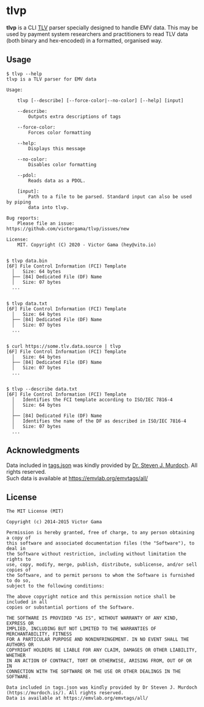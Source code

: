 # tlvp

**tlvp** is a CLI [TLV](https://en.wikipedia.org/wiki/Type-length-value) parser specially designed to handle EMV data. This may
be used by payment system researchers and practitioners to read TLV data (both
binary and hex-encoded) in a formatted, organised way.

## Usage

```
$ tlvp --help
tlvp is a TLV parser for EMV data

Usage:

	tlvp [--describe] [--force-color|--no-color] [--help] [input]

	--describe:
		Outputs extra descriptions of tags

	--force-color:
		Forces color formatting

	--help:
		Displays this message

	--no-color:
		Disables color formatting

	--pdol:
		Reads data as a PDOL.

	[input]:
		Path to a file to be parsed. Standard input can also be used by piping
		data into tlvp.

Bug reports:
	Please file an issue: https://github.com/victorgama/tlvp/issues/new

License:
	MIT. Copyright (C) 2020 - Victor Gama (hey@vito.io)


$ tlvp data.bin
[6F] File Control Information (FCI) Template
  │   Size: 64 bytes
  ├── [84] Dedicated File (DF) Name
  │   Size: 07 bytes
  ...


$ tlvp data.txt
[6F] File Control Information (FCI) Template
  │   Size: 64 bytes
  ├── [84] Dedicated File (DF) Name
  │   Size: 07 bytes
  ...


$ curl https://some.tlv.data.source | tlvp
[6F] File Control Information (FCI) Template
  │   Size: 64 bytes
  ├── [84] Dedicated File (DF) Name
  │   Size: 07 bytes
  ...


$ tlvp --describe data.txt
[6F] File Control Information (FCI) Template
  │   Identifies the FCI template according to ISO/IEC 7816-4
  │   Size: 64 bytes
  │
  ├── [84] Dedicated File (DF) Name
  │   Identifies the name of the DF as described in ISO/IEC 7816-4
  │   Size: 07 bytes
  ...
```

## Acknowledgments
Data included in [tags.json](tags.json) was kindly provided by 
[Dr. Steven J. Murdoch](https://murdoch.is/). All rights reserved. <br />
Such data is available at https://emvlab.org/emvtags/all/

## License

```
The MIT License (MIT)

Copyright (c) 2014-2015 Victor Gama

Permission is hereby granted, free of charge, to any person obtaining a copy of
this software and associated documentation files (the "Software"), to deal in
the Software without restriction, including without limitation the rights to
use, copy, modify, merge, publish, distribute, sublicense, and/or sell copies of
the Software, and to permit persons to whom the Software is furnished to do so,
subject to the following conditions:

The above copyright notice and this permission notice shall be included in all
copies or substantial portions of the Software.

THE SOFTWARE IS PROVIDED "AS IS", WITHOUT WARRANTY OF ANY KIND, EXPRESS OR
IMPLIED, INCLUDING BUT NOT LIMITED TO THE WARRANTIES OF MERCHANTABILITY, FITNESS
FOR A PARTICULAR PURPOSE AND NONINFRINGEMENT. IN NO EVENT SHALL THE AUTHORS OR
COPYRIGHT HOLDERS BE LIABLE FOR ANY CLAIM, DAMAGES OR OTHER LIABILITY, WHETHER
IN AN ACTION OF CONTRACT, TORT OR OTHERWISE, ARISING FROM, OUT OF OR IN
CONNECTION WITH THE SOFTWARE OR THE USE OR OTHER DEALINGS IN THE SOFTWARE.

Data included in tags.json was kindly provided by Dr Steven J. Murdoch
(https://murdoch.is/). All rights reserved.
Data is available at https://emvlab.org/emvtags/all/
```
